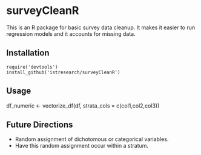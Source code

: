 # surveyCleanR

This is an R package for basic survey data cleanup. It makes it easier to run regression models and it accounts for missing data.

## Installation

```
require('devtools')
install_github('istresearch/surveyCleanR')
```

## Usage

df_numeric <- vectorize_df(df, strata_cols = c(col1,col2,col3))

## Future Directions

- Random assignment of dichotomous or categorical variables.
- Have this random assignment occur within a stratum.
